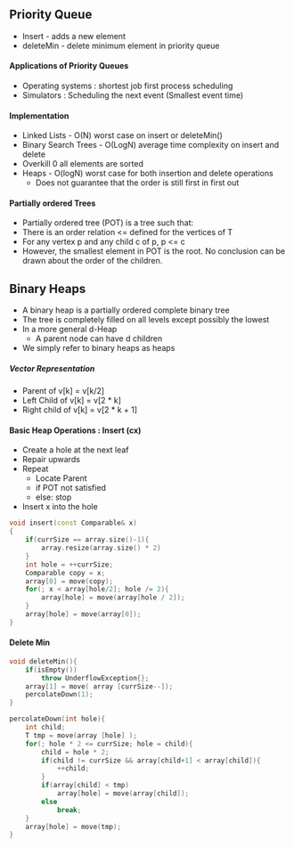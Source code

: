 ## Priority Queue

- Insert - adds a new element
- deleteMin - delete minimum element in priority queue

#### Applications of Priority Queues

- Operating systems : shortest job first process scheduling
- Simulators : Scheduling the next event (Smallest event time)

#### Implementation

- Linked Lists - O(N) worst case on insert or deleteMin()
- Binary Search Trees - O(LogN) average time complexity on insert and delete 
- Overkill 0 all elements are sorted
- Heaps - O(logN) worst case for both insertion and delete operations
	- Does not guarantee that the order is still first in first out

#### Partially ordered Trees

- Partially ordered tree (POT) is a tree such that:
- There is an order relation <= defined for the vertices of T
- For any vertex p and any child c of p, p <= c
- However, the smallest element in POT is the root. No conclusion can be drawn about the order of the children. 

## Binary Heaps

- A binary heap is a partially ordered complete binary tree
- The tree is completely filled on all levels except possibly the lowest
- In a more general d-Heap
	- A parent node can have d children
- We simply refer to binary heaps as heaps

##### Vector Representation

- Parent of v[k] = v[k/2]
- Left Child of v[k] = v[2 * k]
- Right child of v[k] = v[2 * k + 1]

#### Basic Heap Operations : Insert (cx)

- Create a hole at the next leaf
- Repair upwards
- Repeat
	- Locate Parent
	- if POT not satisfied 
	- else: stop
- Insert x into the hole

```cpp
void insert(const Comparable& x)
{
	if(currSize == array.size()-1){
		array.resize(array.size() * 2)
	}
	int hole = ++currSize;
	Comparable copy = x;
	array[0] = move(copy);
	for(; x < array[hole/2]; hole /= 2){
		array[hole]	= move(array[hole / 2]);
	}
	array[hole] = move(array[0]);
}
```

#### Delete Min

```cpp
void deleteMin(){
	if(isEmpty())
		throw UnderflowException{};
	array[1] = move( array [currSize--]);
	percolateDown(1);
}

percolateDown(int hole){
	int child;
	T tmp = move(array [hole] );
	for(; hole * 2 <= currSize; hole = child){
		child = hole * 2;
		if(child != currSize && array[child+1] < array[child]){
			++child;
		}
		if(array[child] < tmp)
			array[hole] = move(array[child]);
		else
			break;
	}
	array[hole] = move(tmp);
}
```

